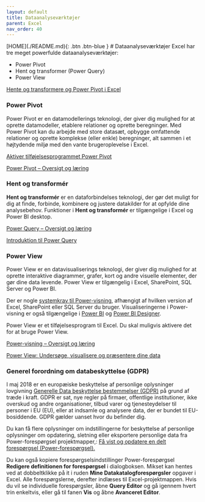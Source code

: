 ```yaml
---
layout: default
title: Dataanalyseværktøjer
parent: Excel
nav_order: 40
---
```

<span class="fs-1">
[HOME](./README.md){: .btn .btn-blue }
</span>
# Dataanalyseværktøjer
Excel har tre meget powerfulde dataanalyseværktøjer:

- Power Pivot
- Hent og transformer (Power Query)
- Power View

[Hente og transformere og Power Pivot i Excel](https://support.office.com/da-dk/article/hente-og-transformere-og-power-pivot-i-excel-42d895c2-d1d7-41d0-88da-d1ed7ecc102d)

### Power Pivot
Power Pivot er en datamodellerings teknologi, der giver dig mulighed for at oprette datamodeller, etablere relationer og oprette beregninger. Med Power Pivot kan du arbejde med store datasæt, opbygge omfattende relationer og oprette komplekse (eller enkle) beregninger, alt sammen i et højtydende miljø med den vante brugeroplevelse i Excel.

[Aktiver tilføjelsesprogrammet Power Pivot](https://support.office.com/da-dk/article/start-tilf%C3%B8jelsesprogrammet-power-pivot-til-excel-a891a66d-36e3-43fc-81e8-fc4798f39ea8)

[Power Pivot – Oversigt og læring](https://support.office.com/da-dk/article/Power-Pivot-%E2%80%93-Oversigt-og-l%C3%A6ring-f9001958-7901-4caa-ad80-028a6d2432ed)

### Hent og transformér
**Hent og transformér** er en dataforbindelses teknologi, der gør det muligt for dig at finde, forbinde, kombinere og justere datakilder for at opfylde dine analysebehov. Funktioner i **Hent og transformér** er tilgængelige i Excel og Power BI desktop.

[Power Query – Oversigt og læring](https://support.office.com/da-dk/article/power-foresp%C3%B8rgsel-%E2%80%93-oversigt-og-l%C3%A6ring-ed614c81-4b00-4291-bd3a-55d80767f81d)

[Introduktion til Power Query](https://support.office.com/da-dk/article/introduktion-til-power-foresp%C3%B8rgsel-7104fbee-9e62-4cb9-a02e-5bfb1a6c536a)

### Power View
Power View er en datavisualiserings teknologi, der giver dig mulighed for at oprette interaktive diagrammer, grafer, kort og andre visuelle elementer, der gør dine data levende. Power View er tilgængelig i Excel, SharePoint, SQL Server og Power BI.

Der er nogle [systemkrav til Power-visning](https://support.office.com/da-dk/article/systemkrav-til-power-view-11d2c4b3-0633-4c60-b0e2-88f0f62b7697), afhængigt af hvilken version af Excel, SharePoint eller SQL Server du bruger. Visualiseringerne i Power-visning er også tilgængelige i [Power BI](https://powerbi.com/) og [Power BI Designer](https://powerbi.microsoft.com/designer).

Power View er et tilføjelsesprogram til Excel. Du skal muligvis aktivere det for at bruge Power View.

[Power-visning – Oversigt og læring](https://support.office.com/da-dk/article/power-visning-%E2%80%93-oversigt-og-l%C3%A6ring-5380e429-3ee0-4be2-97b7-64d7930020b6)

[Power View: Undersøge, visualisere og præsentere dine data](https://support.office.com/da-dk/article/power-view-unders%C3%B8ge-visualisere-og-pr%C3%A6sentere-dine-data-98268d31-97e2-42aa-a52b-a68cf460472e)

### Generel forordning om databeskyttelse (GDPR)
I maj 2018 er en europæiske beskyttelse af personlige oplysninger lovgivning [Generelle Data beskyttelse bestemmelser (GDPR)](https://ec.europa.eu/info/law/law-topic/data-protection_en) på grund af træde i kraft. GDPR er sat, nye regler på firmaer, offentlige institutioner, ikke overskud og andre organisationer, tilbud varer og tjenesteydelser til personer i EU (EU), eller at indsamle og analysere data, der er bundet til EU-bosiddende. GDPR gælder uanset hvor du befinder dig.

Du kan få flere oplysninger om indstillingerne for beskyttelse af personlige oplysninger om opdatering, sletning eller eksportere personlige data fra Power-forespørgsel projektmapper,: [Få vist og opdatere en delt forespørgsel (Power-forespørgsel).](https://support.office.com/da-dk/article/f%C3%A5-vist-og-opdatere-en-delt-foresp%C3%B8rgsel-power-foresp%C3%B8rgsel-ece958c5-baf2-4789-9312-bb113e679e91)

Du kan også kopiere forespørgselsindstillinger Power-forespørgsel **Redigere definitionen for forespørgsel** i dialogboksen. Mikset kan hentes ved at dobbeltklikke på it i ruden **Mine Datakatalogforespørgsler** opgaver i Excel. Alle forespørgslerne, derefter indlæses til Excel-projektmappen. Hvis du vil se individuelle forespørgsler, åbne **Query Editor** og gå igennem hvert trin enkeltvis, eller gå til fanen **Vis** og åbne **Avanceret Editor**.
